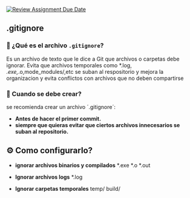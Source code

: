 [![Review Assignment Due Date](https://classroom.github.com/assets/deadline-readme-button-22041afd0340ce965d47ae6ef1cefeee28c7c493a6346c4f15d667ab976d596c.svg)](https://classroom.github.com/a/kl-E8VQf)
## **.gitignore**

### **📌 ¿Qué es el archivo `.gitignore`?** 
Es un archivo de texto que le dice a Git que archivos o carpetas debe ignorar. Evita que archivos temporales como *.log, *.exe,*.o,mode_modules/,etc se suban al respositorio y mejora la organizacion y evita conflictos con archivos que no deben compartirse

### **📝 Cuando se debe crear?**
se recomienda crear un archivo ´.gitignore´:
- **Antes de hacer el primer commit.**
- **siempre que quieras evitar que ciertos archivos innecesarios se suban al repositorio.**

## **⚙️ Como configurarlo?**
- **ignorar archivos binarios y compilados**
 *.exe  *.o  *.out

- **Ignorar archivos logs**
 *.log

- **Ignorar carpetas temporales**
  temp/   build/

